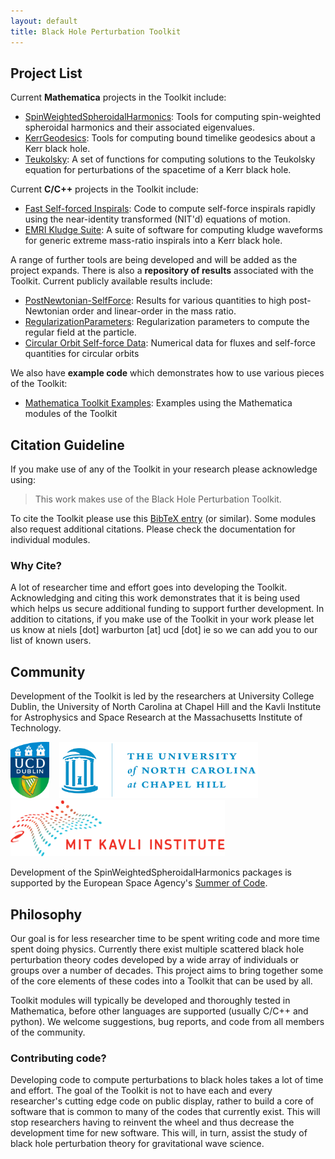 ```yaml
---
layout: default
title: Black Hole Perturbation Toolkit
---
```


## Project List

Current **Mathematica** projects in the Toolkit include:

* [SpinWeightedSpheroidalHarmonics](https://blackholeperturbationtoolkit.github.io/SpinWeightedSpheroidalHarmonics): Tools for computing spin-weighted spheroidal harmonics and their associated eigenvalues.
* [KerrGeodesics](https://blackholeperturbationtoolkit.github.io/KerrGeodesics): Tools for computing bound timelike geodesics about a Kerr black hole.
* [Teukolsky](https://github.com/BlackHolePerturbationToolkit/Teukolsky): A set of functions for computing solutions to the Teukolsky equation for perturbations of the spacetime of a Kerr black hole.

Current **C/C++** projects in the Toolkit include:

* [Fast Self-forced Inspirals](https://blackholeperturbationtoolkit.github.io/Fast_Self-Forced_Inspirals/): Code to compute self-force inspirals rapidly using the near-identity transformed (NIT'd) equations of motion.
* [EMRI Kludge Suite](https://github.com/alvincjk/EMRI_Kludge_Suite): A suite of software for computing kludge waveforms for generic extreme mass-ratio inspirals into a Kerr black hole.

A range of further tools are being developed and will be added as the project expands. There is also a **repository of results** associated with the Toolkit. Current publicly available results include:

* [PostNewtonian-SelfForce](https://github.com/BlackHolePerturbationToolkit/PostNewtonianSelfForce): Results for various quantities to high post-Newtonian order and linear-order in the mass ratio.
* [RegularizationParameters](https://github.com/BlackHolePerturbationToolkit/RegularizationParameters): Regularization parameters to compute the regular field at the particle.
* [Circular Orbit Self-force Data](https://github.com/BlackHolePerturbationToolkit/CircularOrbitSelfForceData): Numerical data for fluxes and self-force quantities for circular orbits

We also have **example code** which demonstrates how to use various pieces of the Toolkit:

 * [Mathematica Toolkit Examples](https://github.com/BlackHolePerturbationToolkit/MathematicaToolkitExamples): Examples using the Mathematica modules of the Toolkit

## Citation Guideline

If you make use of any of the Toolkit in your research please acknowledge using:

> This work makes use of the Black Hole Perturbation Toolkit.

To cite the Toolkit please use this [BibTeX entry](BHPToolkit.bib) (or similar). Some modules also request additional citations. Please check the documentation for individual modules. 

### Why Cite?

A lot of researcher time and effort goes into developing the Toolkit. Acknowledging and citing this work demonstrates that it is being used which helps us secure additional funding to support further development. In addition to citations, if you make use of the Toolkit in your work please let us know at niels [dot] warburton [at] ucd [dot] ie so we can add you to our list of known users.

## Community

Development of the Toolkit is led by the researchers at University College Dublin, the University of North Carolina at Chapel Hill and the Kavli Institute for Astrophysics and Space Research at the Massachusetts Institute of Technology.

<img src="UCDLogo.jpg" height="90px"> &nbsp;&nbsp; <img src="UNC_logo.jpg" height="90px"> &nbsp;&nbsp; <img src="logo-mit-kavli.png" height="90px">

Development of the SpinWeightedSpheroidalHarmonics packages is supported by the European Space Agency's [Summer of Code](http://www.esa.int/Our_Activities/Space_Engineering_Technology/SOCIS_The_ESA_Summer_of_Code_in_Space).

## Philosophy

Our goal is for less researcher time to be spent writing code and more time spent doing physics. Currently there exist multiple scattered black hole perturbation theory codes developed by a wide array of individuals or groups over a number of decades. This project aims to bring together some of the core elements of these codes into a Toolkit that can be used by all.

Toolkit modules will typically be developed and thoroughly tested in Mathematica, before other languages are supported (usually C/C++ and python). We welcome suggestions, bug reports, and code from all members of the community.

### Contributing code?

Developing code to compute perturbations to black holes takes a lot of time and effort. The goal of the Toolkit is not to have each and every researcher's cutting edge code on public display, rather to build a core of software that is common to many of the codes that currently exist. This will stop researchers having to reinvent the wheel and thus decrease the development time for new software. This will, in turn, assist the study of black hole perturbation theory for gravitational wave science.